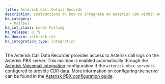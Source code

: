 ```yaml
---
title: Asterisk Call Detail Records
description: Instructions on how to integrate an Asterisk CDR within Home Assistant.
ha_category:
  - Mailbox
ha_iot_class: Local Polling
ha_release: 0.79
ha_domain: asterisk_cdr
ha_integration_type: integration
---
```


The Asterisk Call Data Recorder provides access to Asterisk call logs on the Asterisk PBX server. This mailbox is enabled automatically through the [Asterisk Voicemail integration](/integrations/asterisk_mbox/) configuration if the `asterisk_mbox_server` is configured to provide CDR data.  More information on configuring the server can be found in the [Asterisk PBX configuration guide](/docs/asterisk_mbox/).
